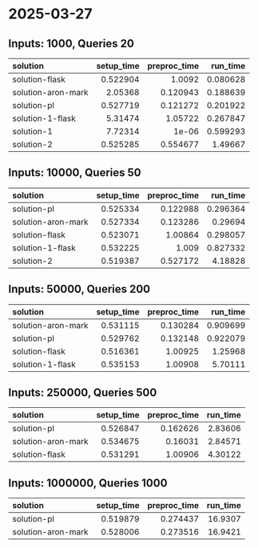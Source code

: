 # 2025-03-27

## Inputs: 1000, Queries 20

| solution           |   setup_time |   preproc_time |   run_time |
|:-------------------|-------------:|---------------:|-----------:|
| solution-flask     |     0.522904 |       1.0092   |   0.080628 |
| solution-aron-mark |     2.05368  |       0.120943 |   0.188639 |
| solution-pl        |     0.527719 |       0.121272 |   0.201922 |
| solution-1-flask   |     5.31474  |       1.05722  |   0.267847 |
| solution-1         |     7.72314  |       1e-06    |   0.599293 |
| solution-2         |     0.525285 |       0.554677 |   1.49667  |

## Inputs: 10000, Queries 50

| solution           |   setup_time |   preproc_time |   run_time |
|:-------------------|-------------:|---------------:|-----------:|
| solution-pl        |     0.525334 |       0.122988 |   0.296364 |
| solution-aron-mark |     0.527334 |       0.123286 |   0.29694  |
| solution-flask     |     0.523071 |       1.00864  |   0.298057 |
| solution-1-flask   |     0.532225 |       1.009    |   0.827332 |
| solution-2         |     0.519387 |       0.527172 |   4.18828  |

## Inputs: 50000, Queries 200

| solution           |   setup_time |   preproc_time |   run_time |
|:-------------------|-------------:|---------------:|-----------:|
| solution-aron-mark |     0.531115 |       0.130284 |   0.909699 |
| solution-pl        |     0.529762 |       0.132148 |   0.922079 |
| solution-flask     |     0.516361 |       1.00925  |   1.25968  |
| solution-1-flask   |     0.535153 |       1.00908  |   5.70111  |

## Inputs: 250000, Queries 500

| solution           |   setup_time |   preproc_time |   run_time |
|:-------------------|-------------:|---------------:|-----------:|
| solution-pl        |     0.526847 |       0.162626 |    2.83606 |
| solution-aron-mark |     0.534675 |       0.16031  |    2.84571 |
| solution-flask     |     0.531291 |       1.00906  |    4.30122 |

## Inputs: 1000000, Queries 1000

| solution           |   setup_time |   preproc_time |   run_time |
|:-------------------|-------------:|---------------:|-----------:|
| solution-pl        |     0.519879 |       0.274437 |    16.9307 |
| solution-aron-mark |     0.528006 |       0.273516 |    16.9421 |